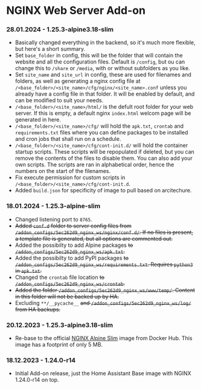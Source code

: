# NGINX Web Server Add-on

### 28.01.2024 - 1.25.3-alpine3.18-slim
- Basically changed everything in the backend, so it's much more flexible, but here's a short summary.
- Set `base_folder` in config, this will be the folder that will contain the website and all the configuration files. Default is `/config`, but ou can change this to `/share` or `/media`, with or without subfolders as you like.
- Set `site_name` and `site_url` in config, these are used for filenames and folders, as well as generating a nginx config file at `/<base_folder>/<site_name>/cfg/nginx/<site_name>.conf` unless you already have a config file in that folder. It will be enabled by default, and can be modified to suit your needs.
- `/<base_folder>/<site_name>/html/` is the defult root folder for your web server. If this is empty, a default nginx `index.html` welcom page will be generated in here.
- `/<base_folder>/<site_name>/cfg/` will hold the `apk.txt`, `crontab` and `requirements.txt` files where you can define packages to be installed and cron jobs that shall run on a schedule.
- `/<base_folder>/<site_name>/cfg/cont-init.d/` will hold the container startup scripts. These scripts will be repopulated if deleted, but you can remove the contents of the files to disable them. You can also add your own scripts. The scripts are ran in alphabetical order, hence the numbers on the start of the filenames.
- Fix execute permission for custom scripts in `/<base_folder>/<site_name>/cfg/cont-init.d`.
- Added `build.json` for specificity of image to pull based on arcitechure.

### 18.01.2024 - 1.25.3-alpine-slim
- Changed listening port to `8765`.
- ~~Added `conf.d` folder to server config files from `/addon_configs/5ec262d9_nginx_ws/nginx/conf.d/`. If no files is present, a template file is generated, but all options are commented out.~~
- Added the possibilty to add Alpine packages ~~to `/addon_configs/5ec262d9_nginx_ws/apk.txt`.~~
- Added the possibilty to add PyPI packages ~~to `/addon_configs/5ec262d9_nginx_ws/requirements.txt`. Requires `python3` in `apk.txt`.~~
- Changed the `crontab` file location ~~to `/addon_configs/5ec262d9_nginx_ws/crontab`.~~
- ~~Added the folder `/addon_configs/5ec262d9_nginx_ws/www/temp/`. Content in this folder will not be backed up by HA.~~
- Excluding `**/__pycache__` ~~and `/addon_configs/5ec262d9_nginx_ws/log/` from HA backups.~~
 
### 20.12.2023 - 1.25.3-alpine3.18-slim
- Re-base to the official [NGINX Alpine Slim](https://hub.docker.com/layers/library/nginx/1.25.3-alpine3.18-slim/images/sha256-d196915ddcdba9c28059bf111b2beeeb39d2cd0f8353a1ff4bfbf4b6189f3b0c) image from Docker Hub. This image has a footprint of only 5 MB.


### 18.12.2023 - 1.24.0-r14
- Initial Add-on release, just the Home Assistant Base image with NGINX 1.24.0-r14 on top.